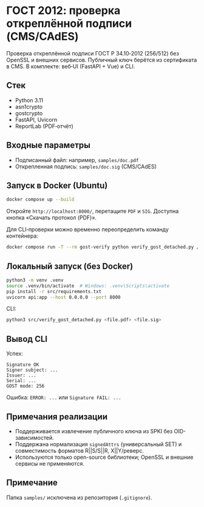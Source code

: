 # ГОСТ 2012: проверка откреплённой подписи (CMS/CAdES)

Проверка откреплённой подписи ГОСТ Р 34.10‑2012 (256/512) без OpenSSL и внешних сервисов. Публичный ключ берётся из сертификата в CMS. В комплекте: веб‑UI (FastAPI + Vue) и CLI.

## Стек
- Python 3.11
- asn1crypto
- gostcrypto
 - FastAPI, Uvicorn
 - ReportLab (PDF‑отчёт)

## Входные параметры
- Подписанный файл: например, `samples/doc.pdf`
- Открепленная подпись: `samples/doc.sig` (CMS/CAdES)

## Запуск в Docker (Ubuntu)
```bash
docker compose up --build
```
Откройте `http://localhost:8000/`, перетащите `PDF` и `SIG`. Доступна кнопка «Скачать протокол (PDF)».

Для CLI‑проверки можно временно переопределить команду контейнера:
```bash
docker compose run -T --rm gost-verify python verify_gost_detached.py /data/your.pdf /data/your.sig
```

## Локальный запуск (без Docker)
```bash
python3 -m venv .venv
source .venv/bin/activate  # Windows: .venv\Scripts\activate
pip install -r src/requirements.txt
uvicorn api:app --host 0.0.0.0 --port 8000
```
CLI:
```bash
python3 src/verify_gost_detached.py <file.pdf> <file.sig>
```

## Вывод CLI
Успех:
```
Signature OK
Signer subject: ...
Issuer: ...
Serial: ...
GOST mode: 256
```
Ошибка: `ERROR: ...` или `Signature FAIL: ...`

## Примечания реализации
- Поддерживается извлечение публичного ключа из SPKI без OID-зависимостей.
- Поддержана нормализация `signedAttrs` (универсальный SET) и совместимость форматов R||S/S||R, X||Y/реверс.
- Используются только open-source библиотеки; OpenSSL и внешние сервисы не применяются.

## Примечание
Папка `samples/` исключена из репозитория (`.gitignore`).


